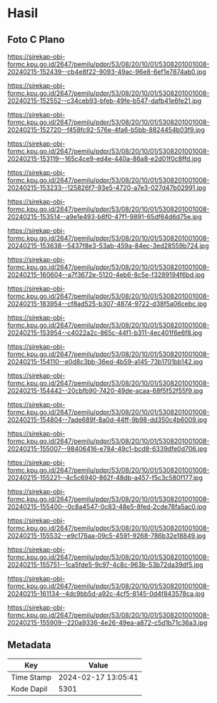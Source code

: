 # Hasil

## Foto C Plano

https://sirekap-obj-formc.kpu.go.id/2647/pemilu/pdpr/53/08/20/10/01/5308201001008-20240215-152439--cb4e8f22-9093-49ac-96e8-6ef1e7874ab0.jpg

https://sirekap-obj-formc.kpu.go.id/2647/pemilu/pdpr/53/08/20/10/01/5308201001008-20240215-152552--c34ceb93-bfeb-49fe-b547-dafb41e6fe21.jpg

https://sirekap-obj-formc.kpu.go.id/2647/pemilu/pdpr/53/08/20/10/01/5308201001008-20240215-152720--f458fc92-576e-4fa6-b5bb-8824454b03f9.jpg

https://sirekap-obj-formc.kpu.go.id/2647/pemilu/pdpr/53/08/20/10/01/5308201001008-20240215-153119--165c4ce9-ed4e-440a-86a8-e2d01f0c8ffd.jpg

https://sirekap-obj-formc.kpu.go.id/2647/pemilu/pdpr/53/08/20/10/01/5308201001008-20240215-153233--125826f7-93e5-4720-a7e3-027d47b02991.jpg

https://sirekap-obj-formc.kpu.go.id/2647/pemilu/pdpr/53/08/20/10/01/5308201001008-20240215-153514--a9e1e493-b8f0-47f1-9891-65df64d6d75e.jpg

https://sirekap-obj-formc.kpu.go.id/2647/pemilu/pdpr/53/08/20/10/01/5308201001008-20240215-153638--5437f8e3-53ab-459a-84ec-3ed28559b724.jpg

https://sirekap-obj-formc.kpu.go.id/2647/pemilu/pdpr/53/08/20/10/01/5308201001008-20240215-160604--a7f3672e-5120-4eb6-8c5e-f3289194f6bd.jpg

https://sirekap-obj-formc.kpu.go.id/2647/pemilu/pdpr/53/08/20/10/01/5308201001008-20240215-183954--cf8ad525-b307-4874-9722-d38f5a06cebc.jpg

https://sirekap-obj-formc.kpu.go.id/2647/pemilu/pdpr/53/08/20/10/01/5308201001008-20240215-153954--c4022a2c-865c-44f1-b311-4ec401f6e6f8.jpg

https://sirekap-obj-formc.kpu.go.id/2647/pemilu/pdpr/53/08/20/10/01/5308201001008-20240215-154110--e0d8c3bb-36ed-4b59-a145-73b1701bb142.jpg

https://sirekap-obj-formc.kpu.go.id/2647/pemilu/pdpr/53/08/20/10/01/5308201001008-20240215-154442--20cbfb90-7420-49de-acaa-68f5f52f55f9.jpg

https://sirekap-obj-formc.kpu.go.id/2647/pemilu/pdpr/53/08/20/10/01/5308201001008-20240215-154804--7ade689f-8a0d-44ff-9b98-dd350c4b6009.jpg

https://sirekap-obj-formc.kpu.go.id/2647/pemilu/pdpr/53/08/20/10/01/5308201001008-20240215-155007--98406416-e784-49c1-bcd8-6339dfe0d706.jpg

https://sirekap-obj-formc.kpu.go.id/2647/pemilu/pdpr/53/08/20/10/01/5308201001008-20240215-155221--4c5c6940-862f-48db-a457-f5c3c580f177.jpg

https://sirekap-obj-formc.kpu.go.id/2647/pemilu/pdpr/53/08/20/10/01/5308201001008-20240215-155400--0c8a4547-0c83-48e5-8fed-2cde78fa5ac0.jpg

https://sirekap-obj-formc.kpu.go.id/2647/pemilu/pdpr/53/08/20/10/01/5308201001008-20240215-155532--e9c176aa-09c5-4591-9268-786b32e18849.jpg

https://sirekap-obj-formc.kpu.go.id/2647/pemilu/pdpr/53/08/20/10/01/5308201001008-20240215-155751--1ca5fde5-9c97-4c8c-963b-53b72da39df5.jpg

https://sirekap-obj-formc.kpu.go.id/2647/pemilu/pdpr/53/08/20/10/01/5308201001008-20240215-161134--4dc9bb5d-a92c-4cf5-8145-0d4f843578ca.jpg

https://sirekap-obj-formc.kpu.go.id/2647/pemilu/pdpr/53/08/20/10/01/5308201001008-20240215-155909--220a9336-4e26-49ea-a872-c5d1b71c36a3.jpg


## Metadata

| Key        | Value               |
| ---------- | ------------------- |
| Time Stamp | 2024-02-17 13:05:41 |
| Kode Dapil | 5301                |



